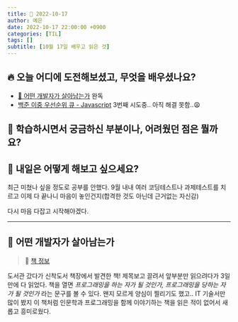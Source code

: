 ```yaml
---
title: 📸 2022-10-17
author: 예은
date: 2022-10-17 22:00:00 +0900
categories: [TIL]
tags: []
subtitle: [10월 17일 배우고 읽은 것]
---
```


## 🔥 오늘 어디에 도전해보셨고, 무엇을 배우셨나요?

- [📖 어떤 개발자가 살아남는가](/posts/221017TIL/#-어떤-개발자가-살아남는가) 완독
- [백준 이중 우선순위 큐 - Javascript](https://www.acmicpc.net/problem/7662) 3번째 시도중.. 아직 해결 못함..😩

## 🌊 학습하시면서 궁금하신 부분이나, 어려웠던 점은 뭘까요?

## 🌟 내일은 어떻게 해보고 싶으세요?

최근 미쳤나 싶을 정도로 공부를 안했다. 9월 내내 여러 코딩테스트나 과제테스트를 치르고 이제 다 끝나니 마음이 놓인건지(합격한 것도 아닌데 근거없는 자신감)

다시 마음 다잡고 시작해야겠다.

---

## 📖 어떤 개발자가 살아남는가

> 🐝 [책 정보](https://search.shopping.naver.com/book/catalog/32481388654?cat_id=50010702&frm=PBOKPRO&query=%EC%96%B4%EB%96%A4+%EA%B0%9C%EB%B0%9C%EC%9E%90%EA%B0%80+%EC%82%B4%EC%95%84%EB%82%A8%EB%8A%94%EA%B0%80&NaPm=ct%3Dl9csbv5s%7Cci%3Dafbbeae248a8bbd05c7b5742453e2d98261e1522%7Ctr%3Dboknx%7Csn%3D95694%7Chk%3Df4b18381a0a99fbfa77d571391de68a5f5fd1693)

도서관 갔다가 신착도서 책장에서 발견한 책! 제목보고 끌려서 앞부분만 읽으려다가 3일만에 다 읽었다. 책을 열면 _프로그래밍을 하는 자가 될 것인가, 프로그래밍을 당하는 자가 될 것인가_ 라는 문구를 볼 수 있다. 왠지 모르게 양심이 찔리기도 했고.. IT 기술서만 많이 봤지 이 책처럼 인문학과 프로그래밍을 함께 이야기하는 책을 읽은 적이 없어서 새롭고 흥미로웠다.
